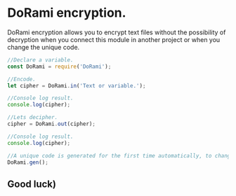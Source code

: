# DoRami encryption.
DoRami encryption allows you to encrypt text files without the possibility of decryption when you connect this module in another project or when you change the unique code.

```javascript
//Declare a variable.
const DoRami = require('DoRami');

//Encode.
let cipher = DoRami.in('Text or variable.');

//Console log result.
console.log(cipher);

//Lets decipher.
cipher = DoRami.out(cipher);

//Console log result.
console.log(cipher);

//A unique code is generated for the first time automatically, to change it you need to use the function.
DoRami.gen();
```
## Good luck)
